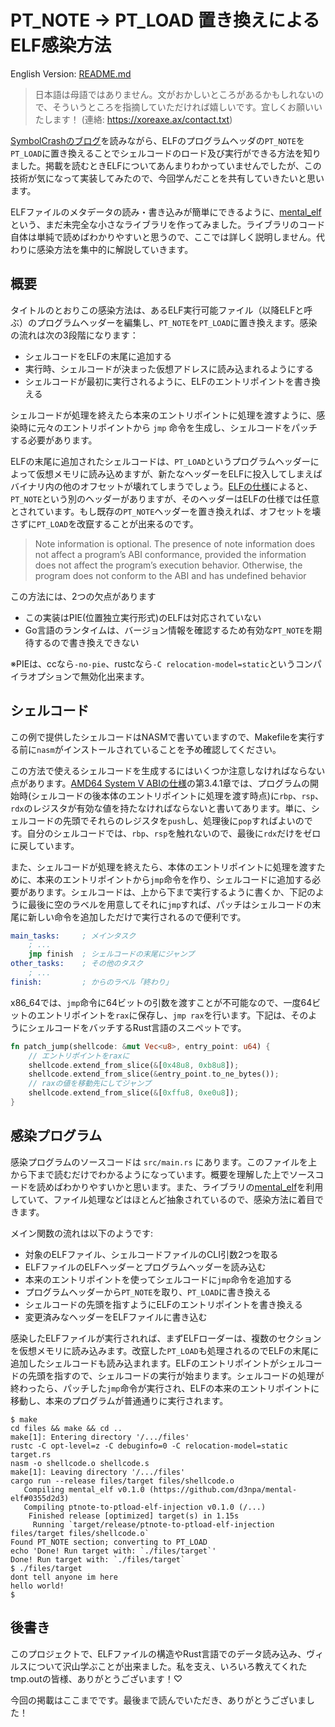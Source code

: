 # PT_NOTE → PT_LOAD 置き換えによるELF感染方法

English Version: [README.md](README.md)

> 日本語は母語ではありません。文がおかしいところがあるかもしれないので、そういうところを指摘していただければ嬉しいです。宜しくお願いいたします！ (連絡: https://xoreaxe.ax/contact.txt)

[SymbolCrashのブログ](https://www.symbolcrash.com/2019/03/27/pt_note-to-pt_load-injection-in-elf/)を読みながら、ELFのプログラムヘッダの`PT_NOTE`を`PT_LOAD`に置き換えることでシェルコードのロード及び実行ができる方法を知りました。掲載を読むときELFについてあんまりわかっていませんでしたが、この技術が気になって実装してみたので、今回学んだことを共有していきたいと思います。

ELFファイルのメタデータの読み・書き込みが簡単にできるように、[mental_elf](https://github.com/d3npa/mental-elf)という、まだ未完全な小さなライブラリを作ってみました。ライブラリのコード自体は単純で読めばわかりやすいと思うので、ここでは詳しく説明しません。代わりに感染方法を集中的に解説していきます。

## 概要

タイトルのとおりこの感染方法は、あるELF実行可能ファイル（以降ELFと呼ぶ）のプログラムヘッダーを編集し、`PT_NOTE`を`PT_LOAD`に置き換えます。感染の流れは次の3段階になります：

- シェルコードをELFの末尾に追加する
- 実行時、シェルコードが決まった仮想アドレスに読み込まれるようにする
- シェルコードが最初に実行されるように、ELFのエントリポイントを書き換える

シェルコードが処理を終えたら本来のエントリポイントに処理を渡すように、感染時に元々のエントリポイントから `jmp` 命令を生成し、シェルコードをパッチする必要があります。

ELFの末尾に追加されたシェルコードは、`PT_LOAD`というプログラムヘッダーによって仮想メモリに読み込めますが、新たなヘッダーをELFに投入してしまえばバイナリ内の他のオフセットが壊れてしまうでしょう。[ELFの仕様](http://www.skyfree.org/linux/references/ELF_Format.pdf)によると、`PT_NOTE`という別のヘッダーがありますが、そのヘッダーはELFの仕様では任意とされています。もし既存の`PT_NOTE`ヘッダーを置き換えれば、オフセットを壊さずに`PT_LOAD`を改竄することが出来るのです。

> Note information is optional.  The presence of note information does not affect a program’s ABI conformance, provided the information does not affect the program’s execution behavior.  Otherwise, the program does not conform to the ABI and has undefined behavior

この方法には、2つの欠点があります

- この実装はPIE(位置独立実行形式)のELFは対応されていない
- Go言語のランタイムは、バージョン情報を確認するため有効な`PT_NOTE`を期待するので書き換えできない

※PIEは、ccなら`-no-pie`、rustcなら`-C relocation-model=static`というコンパイラオプションで無効化出来ます。

## シェルコード

この例で提供したシェルコードはNASMで書いていますので、Makefileを実行する前に`nasm`がインストールされていることを予め確認してください。

この方法で使えるシェルコードを生成するにはいくつか注意しなければならない点があります。[AMD64 System V ABIの仕様](https://refspecs.linuxfoundation.org/elf/x86_64-abi-0.95.pdf)の第3.4.1章では、プログラムの開始時(シェルコードの後本体のエントリポイントに処理を渡す時点)に`rbp`、`rsp`、`rdx`のレジスタが有効な値を持たなければならないと書いてあります。単に、シェルコードの先頭でそれらのレジスタを`push`し、処理後に`pop`すればよいのです。自分のシェルコードでは、`rbp`、`rsp`を触れないので、最後に`rdx`だけをゼロに戻しています。

また、シェルコードが処理を終えたら、本体のエントリポイントに処理を渡すために、本来のエントリポイントから`jmp`命令を作り、シェルコードに追加する必要があります。シェルコードは、上から下まで実行するように書くか、下記のように最後に空のラベルを用意してそれに`jmp`すれば、パッチはシェルコードの末尾に新しい命令を追加しただけで実行されるので便利です。

```nasm
main_tasks:     ; メインタスク
    ; ...
    jmp finish  ; シェルコードの末尾にジャンプ
other_tasks:    ; その他のタスク
    ; ...
finish:         ; からのラベル「終わり」
```

x86_64では、`jmp`命令に64ビットの引数を渡すことが不可能なので、一度64ビットのエントリポイントを`rax`に保存し、`jmp rax`を行います。下記は、そのようにシェルコードをバッチするRust言語のスニペットです。

```rust
fn patch_jump(shellcode: &mut Vec<u8>, entry_point: u64) {
    // エントリポイントをraxに
    shellcode.extend_from_slice(&[0x48u8, 0xb8u8]);
    shellcode.extend_from_slice(&entry_point.to_ne_bytes());
    // raxの値を移動先にしてジャンプ
    shellcode.extend_from_slice(&[0xffu8, 0xe0u8]);
}
```

## 感染プログラム

感染プログラムのソースコードは `src/main.rs` にあります。このファイルを上から下まで読むだけでわかるようになっています。概要を理解した上でソースコードを読めばわかりやすいかと思います。また、ライブラリの[mental_elf](https://github.com/d3npa/mental-elf)を利用していて、ファイル処理などはほとんど抽象されているので、感染方法に着目できます。

メイン関数の流れは以下のようです:

- 対象のELFファイル、シェルコードファイルのCLI引数2つを取る
- ELFファイルのELFヘッダーとプログラムヘッダーを読み込む
- 本来のエントリポイントを使ってシェルコードに`jmp`命令を追加する
- プログラムヘッダーから`PT_NOTE`を取り、`PT_LOAD`に書き換える
- シェルコードの先頭を指すようにELFのエントリポイントを書き換える
- 変更済みなヘッダーをELFファイルに書き込む

感染したELFファイルが実行されれば、まずELFローダーは、複数のセクションを仮想メモリに読み込みます。改竄した`PT_LOAD`も処理されるのでELFの末尾に追加したシェルコードも読み込まれます。ELFのエントリポイントがシェルコードの先頭を指すので、シェルコードの実行が始まります。シェルコードの処理が終わったら、パッチした`jmp`命令が実行され、ELFの本来のエントリポイントに移動し、本来のプログラムが普通通りに実行されます。

```
$ make
cd files && make && cd ..
make[1]: Entering directory '/.../files'
rustc -C opt-level=z -C debuginfo=0 -C relocation-model=static target.rs
nasm -o shellcode.o shellcode.s
make[1]: Leaving directory '/.../files'
cargo run --release files/target files/shellcode.o
   Compiling mental_elf v0.1.0 (https://github.com/d3npa/mental-elf#0355d2d3)
   Compiling ptnote-to-ptload-elf-injection v0.1.0 (/...)
    Finished release [optimized] target(s) in 1.15s
     Running `target/release/ptnote-to-ptload-elf-injection files/target files/shellcode.o`
Found PT_NOTE section; converting to PT_LOAD
echo 'Done! Run target with: `./files/target`'
Done! Run target with: `./files/target`
$ ./files/target
dont tell anyone im here
hello world!
$
```

## 後書き

このプロジェクトで、ELFファイルの構造やRust言語でのデータ読み込み、ヴィルスについて沢山学ぶことが出来ました。私を支え、いろいろ教えてくれたtmp.outの皆様、ありがとうございます！♡

今回の掲載はここまでです。最後まで読んでいただき、ありがとうございました！
